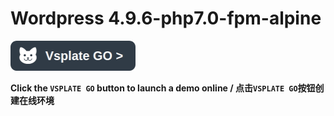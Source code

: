 # Wordpress 4.9.6-php7.0-fpm-alpine

<a href="https://www.vsplate.com/?docker-compose=https://github.com/vsplate/dcenvs/wordpress/4.9.6-php7.0-fpm-alpine"><img alt="VSPLATE GO" src="https://raw.githubusercontent.com/vsplate/images/master/vsgo_btn.png" width="200px"></a>

**Click the `VSPLATE GO` button to launch a demo online / 点击`VSPLATE GO`按钮创建在线环境**